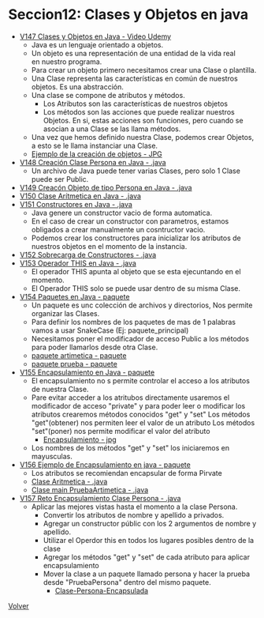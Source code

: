 # Seccion12: Clases y Objetos en java
* [V147 Clases y Objetos en Java - Video Udemy](https://www.udemy.com/course/universidad-java-especialista-en-java-desde-cero-a-master/learn/lecture/44850085#overview)
    - Java es un lenguaje orientado a objetos.
    - Un objeto es una representación de una entidad de la vida real    
        en nuestro programa.
    - Para crear un objeto primero necesitamos crear una Clase o plantilla.
    - Una Clase representa las características en común de nuestros objetos. Es
        una abstracción.
    - Una clase se compone de atributos y métodos.
        * Los Atributos son las características de nuestros objetos
        * Los métodos son las acciones que puede realizar nuestros Objetos. En si,
            estas acciones son funciones, pero cuando se asocian a una Clase se
            las llama métodos.
    - Una vez que hemos definido nuestra Clase, podemos crear Objetos, a esto
        se le llama instanciar una Clase.
    * [Ejemplo de la creación de objetos - JPG](V147_Clases_y_Objetos_en_Java/Docs/Ejemplo-Objetos.jpg)
* [V148 Creación Clase Persona en Java - .java](V148_Creacion_Clase_Persona_en_Java/src/Persona.java)
    - Un archivo de Java puede tener varias Clases, pero solo 1 Clase puede
        ser Public.
* [V149 Creacón Objeto de tipo Persona en Java - .java](V148_Creacion_Clase_Persona_en_Java/src/Persona.java)
* [V150 Clase Arítmetica en Java - .java](V150_Clase_Aritmetica_en_Java/src/Aritmetica.java)
* [V151 Constructores en Java - .java](V151_Constructores_en_Java/src/Aritmetica.java)
    - Java genere un constructor vacio de forma automatica.
    - En el caso de crear un constructor con parametros, estamos obligados
        a crear manualmente un cosntructor vacio. 
    - Podemos crear los constructores para inicializar los atributos de nuestros
        objetos en el momento de la instancia.
* [V152 Sobrecarga de Constructores - .java](V152_Sobrecarga_de_Constructores/src/Aritmetica.java)
* [V153 Operador THIS en Java - .java](V153_Operador_This_en_Java/src/Aritmetica.java)
    - El operador THIS apunta al objeto que se esta ejecuntando en el momento.
    - El Operador THIS solo se puede usar dentro de su misma Clase.
* [V154 Paquetes en Java - paquete](V154_Paquetes_en_Java/src)
    - Un paquete es unc colección de archivos y directorios, Nos permite
        organizar las Clases.
    - Para definir los nombres de los paquetes de mas de 1 palabras vamos a 
        usar SnakeCase (Ej: paquete_principal)
    - Necesitamos poner el modificador de acceso Public a los métodos
        para poder llamarlos desde otra Clase.
    * [paquete artimetica - paquete](V154_Paquetes_en_Java/src/aritmetica)
    * [paquete prueba - paquete](V154_Paquetes_en_Java/src/prueba)
* [V155 Encapsulamiento en Java - paquete](V155_Encapsulamiento_en_Java/)
    - El encapsulamiento no s permite controlar el acceso a los atributos de 
        nuestra Clase.
    - Pare evitar acceder a los atritubos directamente usaremos el modificador
        de acceso "private"
        y para poder leer o modificar los atributos crearemos métodos conocidos
        "get" y "set"
        Los métodos "get"(obtener) nos permiten leer el valor de un atributo
        Los métodos "set"(poner) nos permite modificar el valor del atributo
        * [Encapsulamiento - jpg](V155_Encapsulamiento_en_Java/Docs/encapsulamiento.jpg)
    - Los nombres de los métodos "get" y "set" los iniciaremos en mayusculas.
* [V156 Ejemplo de Encapsulamiento en java - paquete](V156_Ejemplo_de_Encapsulamiento_en_Java/src)
    - Los atributos se recomiendan encapsular de forma Pirvate
    * [Clase Aritmetica - .java](V156_Ejemplo_de_Encapsulamiento_en_Java/src/aritmetica/Aritmetica.java)
    * [Clase main PruebaArtimetica - .java](V156_Ejemplo_de_Encapsulamiento_en_Java/src/prueba/PruebaAritmetica.java)
* [V157 Reto Encapsulamiento Clase Persona - .java](V157_Reto_Encapsulamiento_Clase_Persona/src)
    - Aplicar las mejores vistas hasta el momento a la clase Persona.
        * Convertir los atributos de nombre y apellido a privados.
        * Agregar un constructor públic con los 2 argumentos de nombre y apellido.
        * Utilizar el Operdor this en todos los lugares posibles dentro de la clase
        * Agregar los métodos "get" y "set" de cada atributo para aplicar encapsulamiento
        * Mover la clase a un paquete llamado persona y hacer la prueba desde
            "PruebaPersona" dentro del mismo paquete.
            * [Clase-Persona-Encapsulada](V157_Reto_Encapsulamiento_Clase_Persona/Docs/Clase-Persona-Encapsulada.jpg)



[Volver](../)